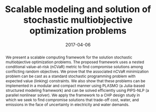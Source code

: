 ---
title: "Scalable modeling and solution of stochastic multiobjective optimization problems"
tags: []
authors: ['Yankai Cao', 'Luis Fabian Fuentes-Cortes', 'Siyu Chen', 'Victor M Zavala']
publication_types: ['article-journal']
publication: "*Computers & Chemical Engineering 99, 185-197*"
abstract: "We present a scalable computing framework for the solution stochastic multiobjective optimization problems. The proposed framework uses a nested conditional value-at-risk (nCVaR) metric to find compromise solutions among conflicting random objectives. We prove that the associated nCVaR minimization problem can be cast as a standard stochastic programming problem with expected value (linking) constraints. We also show that these problems can be implemented in a modular and compact manner using PLASMO (a Julia-based structured modeling framework) and can be solved efficiently using PIPS-NLP (a parallel nonlinear solver). We apply the framework to a CHP design study in which we seek to find compromise solutions that trade-off cost, water, and emissions in the face of uncertainty in electricity and water demands."
date: "2017-04-06"
publishDate: "2017-04-06"
url_pdf: "https://scholar.google.ca/citations?view_op=view_citation&hl=zh-CN&user=M-s3mjAAAAAJ&pagesize=80&citation_for_view=M-s3mjAAAAAJ:zYLM7Y9cAGgC"
featured: false
projects: []
slides: ""
---